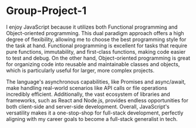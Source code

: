 # Group-Project-1

I enjoy JavaScript because it utilizes both Functional programming and Object-oriented programming. This dual paradigm approach offers a high degree of flexibility, allowing me to choose the best programming style for the task at hand. Functional programming is excellent for tasks that require pure functions, immutability, and first-class functions, making code easier to test and debug. On the other hand, Object-oriented programming is great for organizing code into reusable and maintainable classes and objects, which is particularly useful for larger, more complex projects.

The language's asynchronous capabilities, like Promises and async/await, make handling real-world scenarios like API calls or file operations incredibly efficient. Additionally, the vast ecosystem of libraries and frameworks, such as React and Node.js, provides endless opportunities for both client-side and server-side development. Overall, JavaScript's versatility makes it a one-stop-shop for full-stack development, perfectly aligning with my career goals to become a full-stack generalist in tech.